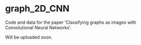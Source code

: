 # graph_2D_CNN
Code and data for the paper 'Classifying graphs as images with Convolutional Neural Networks'.

Will be uploaded soon.

